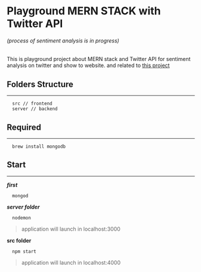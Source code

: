 # Playground MERN STACK with Twitter API

###### (process of sentiment analysis is in progress) 
This is playground project about MERN stack and Twitter API
for sentiment analysis on twitter and show to website.
and related to [this project](https://github.com/bique14/AI_miningtweet)



## Folders Structure 
---
```
  src // frontend
  server // backend
```

## Required
---
```
  brew install mongodb
```

## Start
---
***first***
```
  mongod
```
***server folder***
```
  nodemon
```
> application will launch in localhost:3000

**src folder**
```
  npm start
```
> application will launch in localhost:4000

